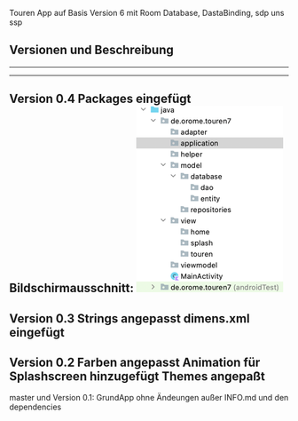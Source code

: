 Touren App auf Basis Version 6 mit Room Database, DastaBinding, sdp uns ssp

Versionen und Beschreibung
---------------------------------------------------------------------------------------

---------------------------------------------------------------------------------------

---------------------------------------------------------------------------------------
Version 0.4
    Packages eingefügt
    Bildschirmausschnitt:
    ![img.png](img.png)
---------------------------------------------------------------------------------------
Version 0.3
    Strings angepasst
    dimens.xml eingefügt
---------------------------------------------------------------------------------------
Version 0.2
    Farben angepasst
    Animation für Splashscreen hinzugefügt
    Themes angepaßt
---------------------------------------------------------------------------------------
master und Version 0.1:
    GrundApp ohne Ändeungen außer 
    INFO.md und den dependencies